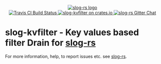 <p align="center">

  <a href="https://github.com/slog-rs/slog">
  <img src="https://cdn.rawgit.com/slog-rs/misc/master/media/slog.svg" alt="slog-rs logo">
  </a>
  <br>

  <a href="https://travis-ci.org/slog-rs/kvfilter">
      <img src="https://img.shields.io/travis/slog-rs/kvfilter/master.svg" alt="Travis CI Build Status">
  </a>

  <a href="https://crates.io/crates/slog-kvfilter">
      <img src="https://img.shields.io/crates/d/slog-kvfilter.svg" alt="slog-kvfilter on crates.io">
  </a>

  <a href="https://gitter.im/slog-rs/slog">
      <img src="https://img.shields.io/gitter/room/slog-rs/slog.svg" alt="slog-rs Gitter Chat">
  </a>
</p>

# slog-kvfilter  - Key values based filter Drain for [slog-rs]

For more information, help, to report issues etc. see [slog-rs][slog-rs].

[slog-rs]: https://github.com/slog-rs/slog
